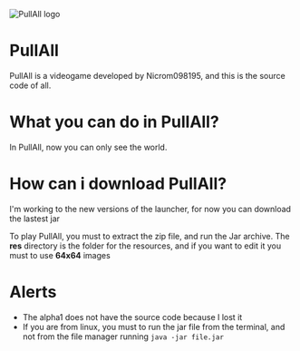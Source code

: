 ![PullAll logo](https://i.imgur.com/cYEAhDY.png)
# PullAll
PullAll is a videogame developed by Nicrom098195, and this is the source code of all.

# What you can do in PullAll?
In PullAll, now you can only see the world.

# How can i download PullAll?
I'm working to the new versions of the launcher, for now you can download the lastest jar

To play PullAll, you must to extract the zip file, and run the Jar archive.
The **res** directory is the folder for the resources, and if you want to edit it you must to use **64x64** images

# Alerts
- The alpha1 does not have the source code because I lost it
- If you are from linux, you must to run the jar file from the terminal, and not from the file manager running `java -jar file.jar`

